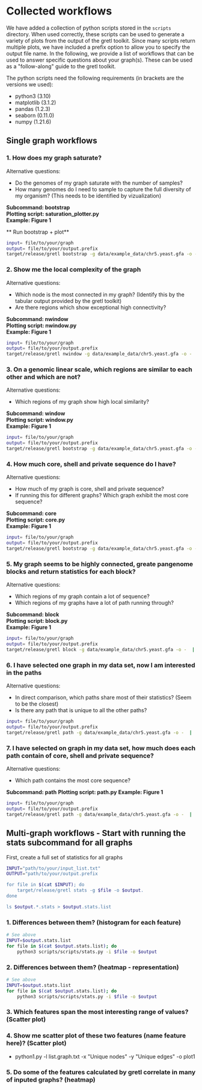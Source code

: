 # Collected workflows

We have added a collection of python scripts stored in the `scripts` directory. When used correctly, these scripts can be used to generate a variety of plots from the output of the gretl toolkit. Since many scripts return multiple plots, we have included a prefix option to allow you to specify the output file name. In the following, we provide a list of workflows that can be used to answer specific questions about your graph(s). These can be used as a "follow-along" guide to the gretl toolkit.

The python scripts need the following requirements (in brackets are the versions we used):
- python3 (3.10)
- matplotlib (3.1.2)
- pandas (1.2.3)
- seaborn (0.11.0)
- numpy (1.21.6)


## Single graph workflows 

### 1. How does my graph saturate?
Alternative questions: 
- Do the genomes of my graph saturate with the number of samples?
- How many genomes do I need to sample to capture the full diversity of my organism? (This needs to be identified by vizualization)


**Subcommand: bootstrap**  
**Plotting script: saturation_plotter.py**   
**Example: Figure 1** 


** Run bootstrap + plot**
```bash
input= file/to/your/graph
output= file/to/your/output.prefix
target/release/gretl bootstrap -g data/example_data/chr5.yeast.gfa -o -  |   python3 scripts/scripts/saturation_plotter.py -i - -o hello_saturation.png
```

### 2. Show me the local complexity of the graph
Alternative questions:
- Which node is the most connected in my graph? (Identify this by the tabular output provided by the gretl toolkit)
- Are there regions which show exceptional high connectivity?

**Subcommand: nwindow**  
**Plotting script: nwindow.py**  
**Example: Figure 1**

```bash
input= file/to/your/graph
output= file/to/your/output.prefix
target/release/gretl nwindow -g data/example_data/chr5.yeast.gfa -o -  |   python3 scripts/scripts/saturation_plotter.py -i - -o hello_saturation.png
```



### 3. On a genomic linear scale, which regions are similar to each other and which are not?
Alternative questions:
- Which regions of my graph show high local similarity?


**Subcommand: window**  
**Plotting script: window.py**   
**Example: Figure 1**


```bash
input= file/to/your/graph
output= file/to/your/output.prefix
target/release/gretl bootstrap -g data/example_data/chr5.yeast.gfa -o -  |   python3 scripts/scripts/saturation_plotter.py -i - -o hello_saturation.png
```

### 4. How much core, shell and private sequence do I have?
Alternative questions:
- How much of my graph is core, shell and private sequence?
- If running this for different graphs? Which graph exhibit the most core sequence? 

**Subcommand: core**  
**Plotting script: core.py**  
**Example: Figure 1**



```bash
input= file/to/your/graph
output= file/to/your/output.prefix
target/release/gretl bootstrap -g data/example_data/chr5.yeast.gfa -o -  |   python3 scripts/scripts/saturation_plotter.py -i - -o hello_saturation.png
```

### 5. My graph seems to be highly connected, greate pangenome blocks and return statistics for each block? 
Alternative questions:
- Which regions of my graph contain a lot of sequence? 
- Which regions of my graphs have a lot of path running through?  

**Subcommand: block**  
**Plotting script: block.py**  
**Example: Figure 1**

```bash
input= file/to/your/graph
output= file/to/your/output.prefix
target/release/gretl block -g data/example_data/chr5.yeast.gfa -o -  |   python3 scripts/scripts/block.py -i - -o hello_saturation.png
```


### 6. I have selected one graph in my data set, now I am interested in the paths
Alternative questions:
- In direct comparison, which paths share most of their statistics? (Seem to be the closest)
- Is there any path that is unique to all the other paths?

```bash
input= file/to/your/graph
output= file/to/your/output.prefix
target/release/gretl path -g data/example_data/chr5.yeast.gfa -o -  |   python3 scripts/scripts/path.py -i - -o hello_saturation.png
```

### 7. I have selected on graph in my data set, how much does each path contain of core, shell and private sequence?
Alternative questions:
- Which path contains the most core sequence?

**Subcommand: path**
**Plotting script: path.py**
**Example: Figure 1**

```bash
input= file/to/your/graph
output= file/to/your/output.prefix
target/release/gretl path -g data/example_data/chr5.yeast.gfa -o -  |   python3 scripts/scripts/path.py -i - -o hello_saturation.png
```



## Multi-graph workflows - Start with running the stats subcommand for all graphs
First, create a full set of statistics for all graphs


```bash
INPUT="path/to/your/input_list.txt"
OUTPUT="path/to/your/output.prefix

for file in $(cat $INPUT); do
    target/release/gretl stats -g $file -o $output. 
done

ls $output.*.stats > $output.stats.list
```



### 1. Differences between them? (histogram for each feature) 
```bash 
# See above
INPUT=$output.stats.list
for file in $(cat $output.stats.list); do
    python3 scripts/scripts/stats.py -i $file -o $output
```

### 2. Differences between them? (heatmap - representation)
```bash 
# See above
INPUT=$output.stats.list
for file in $(cat $output.stats.list); do
    python3 scripts/scripts/stats.py -i $file -o $output
```


### 3. Which features span the most interesting range of values? (Scatter plot)

### 4. Show me scatter plot of these two features (name feature here)? (Scatter plot)
- python1.py -l list.graph.txt -x "Unique nodes" -y "Unique edges" -o plot1



### 5. Do some of the features calculated by gretl correlate in many of inputed graphs? (heatmap)





